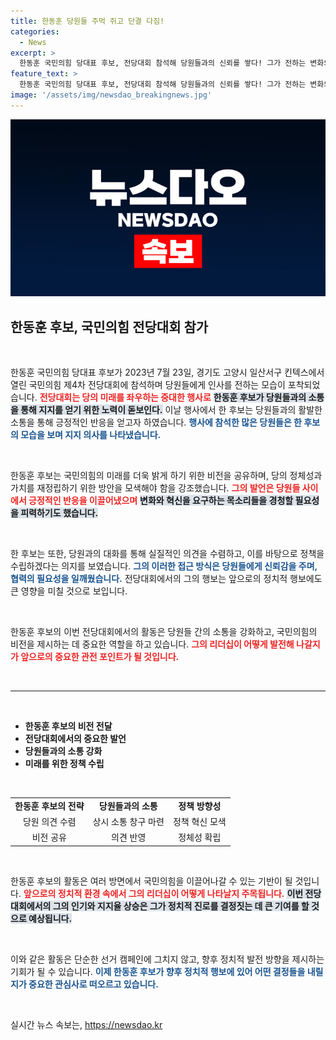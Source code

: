 ```yaml
---
title: 한동훈 당원들 주먹 쥐고 단결 다짐!
categories:
  - News
excerpt: >
  한동훈 국민의힘 당대표 후보, 전당대회 참석해 당원들과의 신뢰를 쌓다! 그가 전하는 변화의 메시지는? 클릭해 확인하세요!
feature_text: >
  한동훈 국민의힘 당대표 후보, 전당대회 참석해 당원들과의 신뢰를 쌓다! 그가 전하는 변화의 메시지는? 클릭해 확인하세요!
image: '/assets/img/newsdao_breakingnews.jpg'
---
```


<p><img src="/assets/img/newsdao_breakingnews.jpg" alt="ranknews 속보" /></p>

<h2 data-ke-size="size26">한동훈 후보, 국민의힘 전당대회 참가</h2>

<p data-ke-size="size16">&nbsp;</p>

<p>한동훈 국민의힘 당대표 후보가 2023년 7월 23일, 경기도 고양시 일산서구 킨텍스에서 열린 국민의힘 제4차 전당대회에 참석하며 당원들에게 인사를 전하는 모습이 포착되었습니다. <b><span style="color: #ee2323;">전당대회는 당의 미래를 좌우하는 중대한 행사로</span></b> <b><span style="background-color: #21538527;">한동훈 후보가 당원들과의 소통을 통해 지지를 얻기 위한 노력이 돋보인다.</span></b> 이날 행사에서 한 후보는 당원들과의 활발한 소통을 통해 긍정적인 반응을 얻고자 하였습니다. <b><span style="color: #1a5490;">행사에 참석한 많은 당원들은 한 후보의 모습을 보며 지지 의사를 나타냈습니다.</span></b> </p>

<p data-ke-size="size16">&nbsp;</p>

<p>한동훈 후보는 국민의힘의 미래를 더욱 밝게 하기 위한 비전을 공유하며, 당의 정체성과 가치를 재정립하기 위한 방안을 모색해야 함을 강조했습니다. <b><span style="color: #ee2323;">그의 발언은 당원들 사이에서 긍정적인 반응을 이끌어냈으며</span></b> <b><span style="background-color: #21538527;">변화와 혁신을 요구하는 목소리들을 경청할 필요성을 피력하기도 했습니다.</span></b> </p>

<p data-ke-size="size16">&nbsp;</p>

<p>한 후보는 또한, 당원과의 대화를 통해 실질적인 의견을 수렴하고, 이를 바탕으로 정책을 수립하겠다는 의지를 보였습니다. <b><span style="color: #1a5490;">그의 이러한 접근 방식은 당원들에게 신뢰감을 주며, 협력의 필요성을 일깨웠습니다.</span></b> 전당대회에서의 그의 행보는 앞으로의 정치적 행보에도 큰 영향을 미칠 것으로 보입니다. </p>

<p data-ke-size="size16">&nbsp;</p>

<p>한동훈 후보의 이번 전당대회에서의 활동은 당원들 간의 소통을 강화하고, 국민의힘의 비전을 제시하는 데 중요한 역할을 하고 있습니다. <b><span style="color: #ee2323;">그의 리더십이 어떻게 발전해 나갈지가 앞으로의 중요한 관전 포인트가 될 것입니다.</span></b> </p>

<p data-ke-size="size16">&nbsp;</p>

<hr>

<p data-ke-size="size16">&nbsp;</p>

<ul>
<li><b>한동훈 후보의 비전 전달</b></li>
<li><b>전당대회에서의 중요한 발언</b></li>
<li><b>당원들과의 소통 강화</b></li>
<li><b>미래를 위한 정책 수립</b></li>
</ul>

<p data-ke-size="size16">&nbsp;</p>

<table style="width: 100%; border-collapse: collapse;">
<tr>
<td style="text-align: center; height: 17px;"><b>한동훈 후보의 전략</b></td>
<td style="text-align: center; height: 17px;"><b>당원들과의 소통</b></td>
<td style="text-align: center; height: 17px;"><b>정책 방향성</b></td>
</tr>
<tr>
<td style="text-align: center; height: 17px;">당원 의견 수렴</td>
<td style="text-align: center; height: 17px;">상시 소통 창구 마련</td>
<td style="text-align: center; height: 17px;">정책 혁신 모색</td>
</tr>
<tr>
<td style="text-align: center; height: 17px;">비전 공유</td>
<td style="text-align: center; height: 17px;">의견 반영</td>
<td style="text-align: center; height: 17px;">정체성 확립</td>
</tr>
</table>

<p data-ke-size="size16">&nbsp;</p>

<p>한동훈 후보의 활동은 여러 방면에서 국민의힘을 이끌어나갈 수 있는 기반이 될 것입니다. <b><span style="color: #ee2323;">앞으로의 정치적 환경 속에서 그의 리더십이 어떻게 나타날지 주목됩니다.</span></b> <b><span style="background-color: #21538527;">이번 전당대회에서의 그의 인기와 지지율 상승은 그가 정치적 진로를 결정짓는 데 큰 기여를 할 것으로 예상됩니다.</span></b> </p>

<p data-ke-size="size16">&nbsp;</p>

<p>이와 같은 활동은 단순한 선거 캠페인에 그치지 않고, 향후 정치적 발전 방향을 제시하는 기회가 될 수 있습니다. <b><span style="color: #1a5490;">이제 한동훈 후보가 향후 정치적 행보에 있어 어떤 결정들을 내릴지가 중요한 관심사로 떠오르고 있습니다.</span></b> </p>

<p data-ke-size="size16">&nbsp;</p>
실시간 뉴스 속보는, <a href="https://newsdao.kr" rel="dofollow">https://newsdao.kr</a>


